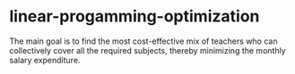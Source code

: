 # linear-progamming-optimization
The main goal is to find the most cost-effective mix of teachers who can collectively cover all the required subjects, thereby minimizing the monthly salary expenditure.
